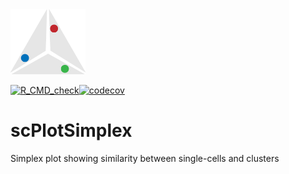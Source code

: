 <img src="https://github.com/mvfki/scPlotSimplex/raw/main/man/figures/logo.png" width="120">

[![R_CMD_check](https://github.com/mvfki/scPlotSimplex/actions/workflows/R_CMD_check.yml/badge.svg?branch=main)](https://github.com/mvfki/scPlotSimplex/actions/workflows/R_CMD_check.yml)[![codecov](https://codecov.io/gh/mvfki/scPlotSimplex/branch/main/graph/badge.svg?token=AYU2AOE25I)](https://codecov.io/gh/mvfki/scPlotSimplex)

# scPlotSimplex

Simplex plot showing similarity between single-cells and clusters
